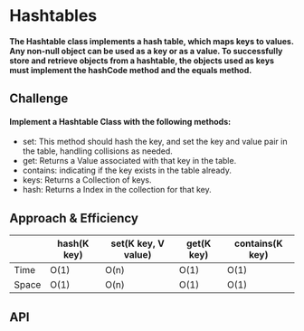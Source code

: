 # Hashtables
<!-- Short summary or background information -->
#### The Hashtable class implements a hash table, which maps keys to values. Any non-null object can be used as a key or as a value. To successfully store and retrieve objects from a hashtable, the objects used as keys must implement the hashCode method and the equals method.

## Challenge
<!-- Description of the challenge -->
#### Implement a Hashtable Class with the following methods:

+ set: This method should hash the key, and set the key and value pair in the table, handling collisions as needed.
+ get: Returns a Value associated with that key in the table.
+ contains: indicating if the key exists in the table already.
+ keys: Returns a Collection of keys.
+ hash: Returns a Index in the collection for that key.

## Approach & Efficiency
<!-- What approach did you take? Why? What is the Big O space/time for this approach? -->


|       | hash(K key) | set(K key, V value) | get(K key) | contains(K key) |
|-------|-------------|---------------------|------------|-----------------|
| Time  | O(1)        | O(n)                | O(1)       | O(1)            |
| Space | O(1)        | O(n)                | O(1)       | O(1)            |


## API
<!-- Description of each method publicly available in each of your hashtable -->
